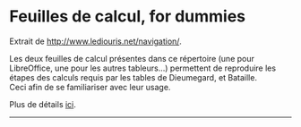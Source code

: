 # Feuilles de calcul, for dummies

Extrait de <http://www.lediouris.net/navigation/>.

Les deux feuilles de calcul présentes dans ce répertoire (une pour LibreOffice, une pour les autres tableurs...) permettent de reproduire 
les étapes des calculs requis par les tables de Dieumegard, et Bataille.  
Ceci afin de se familiariser avec leur usage.

Plus de détails [ici](https://htmlpreview.github.io/?https://github.com/OlivierLD/ROB/blob/master/raspberry-sailor/RESTNauticalAlmanac/spreadsheets/DnB.html).

---
